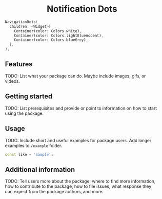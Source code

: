 
<h1 align="center">Notification Dots</h1>

```dart
NavigationDots(
  children: <Widget>[
    Container(color: Colors.white),
    Container(color: Colors.lightBlueAccent),
    Container(color: Colors.blueGrey),
  ],
),
```


## Features

TODO: List what your package can do. Maybe include images, gifs, or videos.

## Getting started

TODO: List prerequisites and provide or point to information on how to
start using the package.

## Usage

TODO: Include short and useful examples for package users. Add longer examples
to `/example` folder. 

```dart
const like = 'sample';
```

## Additional information

TODO: Tell users more about the package: where to find more information, how to 
contribute to the package, how to file issues, what response they can expect 
from the package authors, and more.
